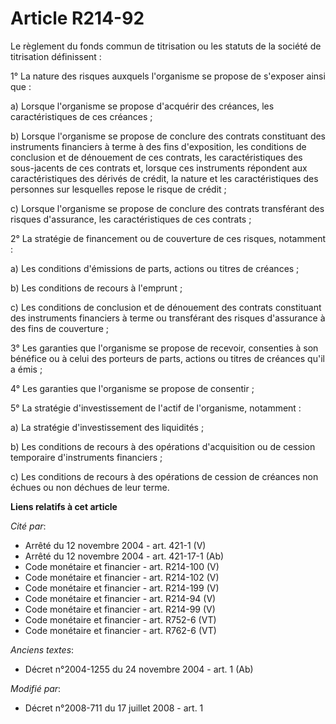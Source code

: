 # Article R214-92

Le règlement du fonds commun de titrisation ou les statuts de la société de titrisation définissent : 

1° La nature des risques auxquels l'organisme se propose de s'exposer ainsi que : 

a) Lorsque l'organisme se propose d'acquérir des créances, les caractéristiques de ces créances ; 

b) Lorsque l'organisme se propose de conclure des contrats constituant des instruments financiers à terme à des fins
d'exposition, les conditions de conclusion et de dénouement de ces contrats, les caractéristiques des sous-jacents de ces
contrats et, lorsque ces instruments répondent aux caractéristiques des dérivés de crédit, la nature et les caractéristiques
des personnes sur lesquelles repose le risque de crédit ; 

c) Lorsque l'organisme se propose de conclure des contrats transférant des risques d'assurance, les caractéristiques de ces
contrats ; 

2° La stratégie de financement ou de couverture de ces risques, notamment : 

a) Les conditions d'émissions de parts, actions ou titres de créances ; 

b) Les conditions de recours à l'emprunt ; 

c) Les conditions de conclusion et de dénouement des contrats constituant des instruments financiers à terme ou transférant
des risques d'assurance à des fins de couverture ; 

3° Les garanties que l'organisme se propose de recevoir, consenties à son bénéfice ou à celui des porteurs de parts, actions
ou titres de créances qu'il a émis ; 

4° Les garanties que l'organisme se propose de consentir ; 

5° La stratégie d'investissement de l'actif de l'organisme, notamment : 

a) La stratégie d'investissement des liquidités ; 

b) Les conditions de recours à des opérations d'acquisition ou de cession temporaire d'instruments financiers ; 

c) Les conditions de recours à des opérations de cession de créances non échues ou non déchues de leur terme.

**Liens relatifs à cet article**

_Cité par_:

  - Arrêté du 12 novembre 2004 - art. 421-1 (V)
  - Arrêté du 12 novembre 2004 - art. 421-17-1 (Ab)
  - Code monétaire et financier - art. R214-100 (V)
  - Code monétaire et financier - art. R214-102 (V)
  - Code monétaire et financier - art. R214-199 (V)
  - Code monétaire et financier - art. R214-94 (V)
  - Code monétaire et financier - art. R214-99 (V)
  - Code monétaire et financier - art. R752-6 (VT)
  - Code monétaire et financier - art. R762-6 (VT)

_Anciens textes_:

  - Décret n°2004-1255 du 24 novembre 2004 - art. 1 (Ab)

_Modifié par_:

  - Décret n°2008-711 du 17 juillet 2008 - art. 1
